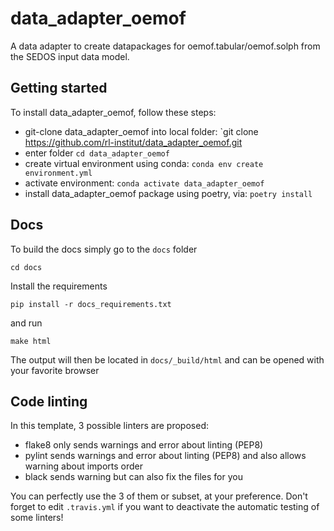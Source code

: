 # data_adapter_oemof

A data adapter to create datapackages for oemof.tabular/oemof.solph from the SEDOS input data model.

## Getting started

To install data_adapter_oemof, follow these steps:

* git-clone data_adapter_oemof into local folder:
  `git clone https://github.com/rl-institut/data_adapter_oemof.git
* enter folder `cd data_adapter_oemof`
* create virtual environment using conda: `conda env create environment.yml`
* activate environment: `conda activate data_adapter_oemof`
* install data_adapter_oemof package using poetry, via: `poetry install`

## Docs

To build the docs simply go to the `docs` folder

    cd docs

Install the requirements

    pip install -r docs_requirements.txt

and run

    make html

The output will then be located in `docs/_build/html` and can be opened with your favorite browser

## Code linting

In this template, 3 possible linters are proposed:
- flake8 only sends warnings and error about linting (PEP8)
- pylint sends warnings and error about linting (PEP8) and also allows warning about imports order
- black sends warning but can also fix the files for you

You can perfectly use the 3 of them or subset, at your preference. Don't forget to edit `.travis.yml` if you want to deactivate the automatic testing of some linters!
